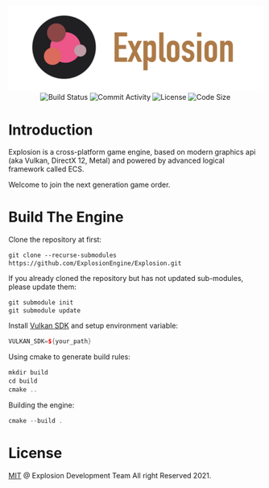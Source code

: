 
<center>
    <div><img width="800" src="./Docs/Img/logo.png" alt="Explosion Logo"/></div>
    <div>
        <img src="https://img.shields.io/github/workflow/status/ExplosionEngine/Explosion/CMake?style=for-the-badge" alt="Build Status"/>
        <img src="https://img.shields.io/github/commit-activity/m/ExplosionEngine/Explosion?style=for-the-badge" alt="Commit Activity"/>
        <img src="https://img.shields.io/github/license/ExplosionEngine/Explosion?style=for-the-badge" alt="License"/>
        <img src="https://img.shields.io/github/languages/code-size/ExplosionEngine/Explosion?style=for-the-badge" alt="Code Size"/>
    </div>
</center>

# Introduction

Explosion is a cross-platform game engine, based on modern graphics api (aka Vulkan, DirectX 12, Metal) and powered by advanced logical framework called ECS.

Welcome to join the next generation game order.

# Build The Engine

Clone the repository at first:

```shell
git clone --recurse-submodules https://github.com/ExplosionEngine/Explosion.git
```

If you already cloned the repository but has not updated sub-modules, please update them:

```shell
git submodule init
git submodule update
```

Install [Vulkan SDK](https://vulkan.lunarg.com/sdk/home) and setup environment variable:

```cpp
VULKAN_SDK=${your_path}
```

Using cmake to generate build rules:

```cpp
mkdir build
cd build
cmake ..
```

Building the engine:

```cpp
cmake --build .
```

# License

[MIT](https://github.com/ExplosionEngine/Explosion/blob/master/LICENSE) @ Explosion Development Team All right Reserved 2021.